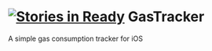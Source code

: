 [![Stories in Ready](https://badge.waffle.io/aspyct/gastracker.png?label=ready&title=Ready)](https://waffle.io/aspyct/gastracker)
GasTracker
==========

A simple gas consumption tracker for iOS
